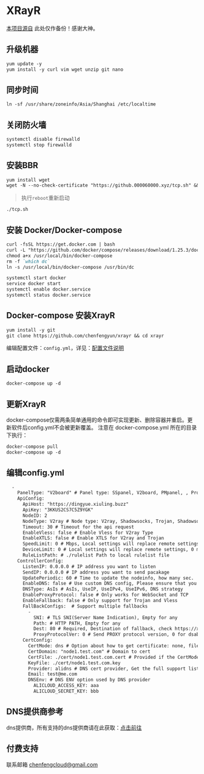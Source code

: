 # XRayR
[本项目源自](https://github.com/XrayR-project/XrayR-release) 此处仅作备份！感谢大神。

## 升级机器

```markdown
yum update -y
yum install -y curl vim wget unzip git nano

```
## 同步时间

```markdown
ln -sf /usr/share/zoneinfo/Asia/Shanghai /etc/localtime

```

## 关闭防火墙

```markdown
systemctl disable firewalld
systemctl stop firewalld

```

## 安装BBR

```markdown
yum install wget
wget -N --no-check-certificate "https://github.000060000.xyz/tcp.sh" && chmod +x tcp.sh && ./tcp.sh

```

>执行`reboot`重新启动

```markdown
./tcp.sh

```


## 安装 Docker/Docker-compose


```markdown
curl -fsSL https://get.docker.com | bash
curl -L "https://github.com/docker/compose/releases/download/1.25.3/docker-compose-$(uname -s)-$(uname -m)" -o /usr/local/bin/docker-compose
chmod a+x /usr/local/bin/docker-compose
rm -f `which dc`
ln -s /usr/local/bin/docker-compose /usr/bin/dc

systemctl start docker
service docker start
systemctl enable docker.service
systemctl status docker.service

```

## Docker-compose 安装XrayR

```markdown
yum install -y git
git clone https://github.com/chenfengyun/xrayr && cd xrayr

```
编辑配置文件：`config.yml`，详见：[配置文件说明](/xrayr-project/xrayr-pei-zhi-wen-jian-shuo-ming/config)
    
## 启动docker

```markdown
docker-compose up -d

```

## 更新XrayR

docker-compose仅需两条简单通用的命令即可实现更新、删除容器并重启。更新软件后config.yml不会被更新覆盖。
注意在 docker-compose.yml 所在的目录下执行：

```markdown
docker-compose pull
docker-compose up -d

```

## 编辑config.yml

```markdown
  -
    PanelType: "V2board" # Panel type: SSpanel, V2board, PMpanel, , Proxypanel
    ApiConfig:
      ApiHost: "https://dingyue.xiuling.buzz"
      ApiKey: "3KKUS2CS7C5Z9YGK"
      NodeID: 2
      NodeType: V2ray # Node type: V2ray, Shadowsocks, Trojan, Shadowsocks-Plugin
      Timeout: 30 # Timeout for the api request
      EnableVless: false # Enable Vless for V2ray Type
      EnableXTLS: false # Enable XTLS for V2ray and Trojan
      SpeedLimit: 0 # Mbps, Local settings will replace remote settings, 0 means disable
      DeviceLimit: 0 # Local settings will replace remote settings, 0 means disable
      RuleListPath: # ./rulelist Path to local rulelist file
    ControllerConfig:
      ListenIP: 0.0.0.0 # IP address you want to listen
      SendIP: 0.0.0.0 # IP address you want to send pacakage
      UpdatePeriodic: 60 # Time to update the nodeinfo, how many sec.
      EnableDNS: false # Use custom DNS config, Please ensure that you set the dns.json well
      DNSType: AsIs # AsIs, UseIP, UseIPv4, UseIPv6, DNS strategy
      EnableProxyProtocol: false # Only works for WebSocket and TCP
      EnableFallback: false # Only support for Trojan and Vless
      FallBackConfigs:  # Support multiple fallbacks
        -
          SNI: # TLS SNI(Server Name Indication), Empty for any
          Path: # HTTP PATH, Empty for any
          Dest: 80 # Required, Destination of fallback, check https://xtls.github.io/config/fallback/ for details.
          ProxyProtocolVer: 0 # Send PROXY protocol version, 0 for dsable
      CertConfig:
        CertMode: dns # Option about how to get certificate: none, file, http, dns. Choose "none" will forcedly disable the tls config.
        CertDomain: "node1.test.com" # Domain to cert
        CertFile: ./cert/node1.test.com.cert # Provided if the CertMode is file
        KeyFile: ./cert/node1.test.com.key
        Provider: alidns # DNS cert provider, Get the full support list here: https://go-acme.github.io/lego/dns/
        Email: test@me.com
        DNSEnv: # DNS ENV option used by DNS provider
          ALICLOUD_ACCESS_KEY: aaa
          ALICLOUD_SECRET_KEY: bbb
```

## DNS提供商参考

dns提供商，所有支持的dns提供商请在此获取：[点击前往](https://go-acme.github.io/lego/dns)


## 付费支持
联系邮箱 [chenfengcloud@gmail.com](mailto:chenfengcloud@gmail.com) 

